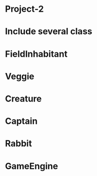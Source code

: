 # Project-2

# Include several class
# FieldInhabitant
# Veggie
# Creature
# Captain
# Rabbit
# GameEngine
